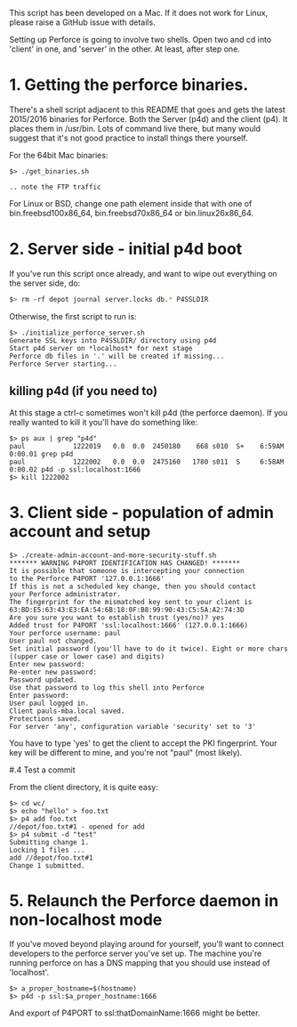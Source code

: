 This script has been developed on a Mac. If it does not work for Linux, please raise a GitHub issue with details.

Setting up Perforce is going to involve two shells.  Open two and cd into 'client' in one, and 'server' in the other.  At least, after step one.

# 1. Getting the perforce binaries.

There's a shell script adjacent to this README that goes and gets the latest 2015/2016 binaries for Perforce.  Both the Server (p4d) and the client (p4). It places them in /usr/bin. Lots of command live there, but many would suggest that it's not good practice to install things there yourself. 

For the 64bit Mac binaries:

```
$> ./get_binaries.sh

.. note the FTP traffic

```

For Linux or BSD, change one path element inside that with one of bin.freebsd100x86_64, bin.freebsd70x86_64 or bin.linux26x86_64.

# 2. Server side - initial p4d boot

If you've run this script once already, and want to wipe out everything on the server side, do:

```bash
$> rm -rf depot journal server.locks db.* P4SSLDIR
```

Otherwise, the first script to run is:

```
$> ./initialize_perforce_server.sh
Generate SSL keys into P4SSLDIR/ directory using p4d
Start p4d server on *localhost* for next stage
Perforce db files in '.' will be created if missing...
Perforce Server starting...
```
## killing p4d (if you need to)

At this stage a ctrl-c sometimes won't kill p4d (the perforce daemon). If you really wanted to kill it you'll have do something like:

```
$> ps aux | grep "p4d"
paul            1222019   0.0  0.0  2450180    668 s010  S+    6:59AM   0:00.01 grep p4d
paul            1222002   0.0  0.0  2475160   1780 s011  S     6:58AM   0:00.02 p4d -p ssl:localhost:1666
$> kill 1222002
```

# 3. Client side - population of admin account and setup

```
$> ./create-admin-account-and-more-security-stuff.sh 
******* WARNING P4PORT IDENTIFICATION HAS CHANGED! *******
It is possible that someone is intercepting your connection
to the Perforce P4PORT '127.0.0.1:1666'
If this is not a scheduled key change, then you should contact
your Perforce administrator.
The fingerprint for the mismatched key sent to your client is
63:BD:E5:63:43:E3:EA:54:6B:18:0F:B8:99:90:43:C5:5A:A2:74:3D
Are you sure you want to establish trust (yes/no)? yes
Added trust for P4PORT 'ssl:localhost:1666' (127.0.0.1:1666)
Your perforce username: paul
User paul not changed.
Set initial password (you'll have to do it twice). Eight or more chars ((upper case or lower case) and digits)
Enter new password: 
Re-enter new password: 
Password updated.
Use that password to log this shell into Perforce
Enter password: 
User paul logged in.
Client pauls-mba.local saved.
Protections saved.
For server 'any', configuration variable 'security' set to '3'
```

You have to type 'yes' to get the client to accept the PKI fingerprint. Your key will be different to mine, and you're not "paul" (most likely).

#.4 Test a commit

From the client directory, it is quite easy:

```
$> cd wc/
$> echo "hello" > foo.txt
$> p4 add foo.txt 
//depot/foo.txt#1 - opened for add
$> p4 submit -d "test"
Submitting change 1.
Locking 1 files ...
add //depot/foo.txt#1
Change 1 submitted.
```

# 5. Relaunch the Perforce daemon in non-localhost mode

If you've moved beyond playing around for yourself, you'll want to connect developers to the perforce server you've set up. The machine you're running perforce on has a DNS mapping that you should use instead of 'localhost'. 

```
$> a_proper_hostname=$(hostname)
$> p4d -p ssl:$a_proper_hostname:1666
```

And export of P4PORT to ssl:thatDomainName:1666 might be better.

